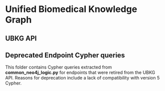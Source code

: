 # Unified Biomedical Knowledge Graph
## UBKG API
## Deprecated Endpoint Cypher queries

This folder contains Cypher queries extracted from **common_neo4j_logic.py** for
endpoints that were retired from the UBKG API. Reasons for deprecation
include a lack of compatibility with version 5 Cypher.
